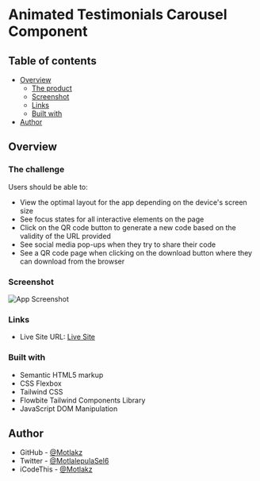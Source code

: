 # Animated Testimonials Carousel Component

## Table of contents

- [Overview](#overview)
  - [The product](#the-product)
  - [Screenshot](#screenshot)
  - [Links](#links)
  - [Built with](#built-with)
- [Author](#author)

## Overview

### The challenge

Users should be able to:

- View the optimal layout for the app depending on the device's screen size
- See focus states for all interactive elements on the page
- Click on the QR code button to generate a new code based on the validity of the URL provided
- See social media pop-ups when they try to share their code
- See a QR code page when clicking on the download button where they can download from the browser

### Screenshot

![App Screenshot]("https://github.com/Motlakz/testimonials-carousel-component/blob/main/assets/2024-01-02%2021_02_37-Testmonials%20Component.png")

### Links

- Live Site URL: [Live Site](https://motlakz.github.io/testimonials-carousel-component/)

### Built with

- Semantic HTML5 markup
- CSS Flexbox
- Tailwind CSS
- Flowbite Tailwind Components Library
- JavaScript DOM Manipulation

## Author

- GitHub - [@Motlakz](https://www.github.com/Motlakz)
- Twitter - [@MotlalepulaSel6](https://www.twitter.com/MotlalepulaSel6)
- iCodeThis - [@Motlakz](https://www.icodethis.com/Motlakz)
